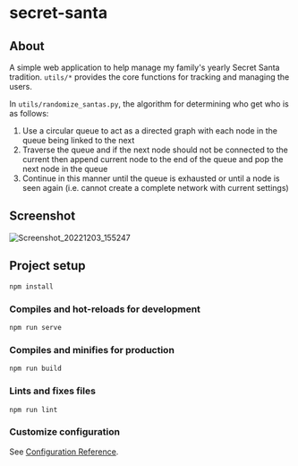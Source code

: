 # secret-santa

## About

A simple web application to help manage my family's yearly Secret Santa
tradition. `utils/*` provides the core functions for tracking and managing the
users.

In `utils/randomize_santas.py`, the algorithm for determining who get who is as follows:

1. Use a circular queue to act as a directed graph with each node in the queue
   being linked to the next
2. Traverse the queue and if the next node should not be connected to the
   current then append current node to the end of the queue and pop the next
   node in the queue
3. Continue in this manner until the queue is exhausted or until a node is seen
   again (i.e. cannot create a complete network with current settings)
   
## Screenshot

![Screenshot_20221203_155247](https://user-images.githubusercontent.com/12501720/205467577-0c78c20c-5dfa-4e1d-aa5e-d7f94d0519e3.png)

## Project setup

```
npm install
```

### Compiles and hot-reloads for development

```
npm run serve
```

### Compiles and minifies for production

```
npm run build
```

### Lints and fixes files

```
npm run lint
```

### Customize configuration

See [Configuration Reference](https://cli.vuejs.org/config/).
